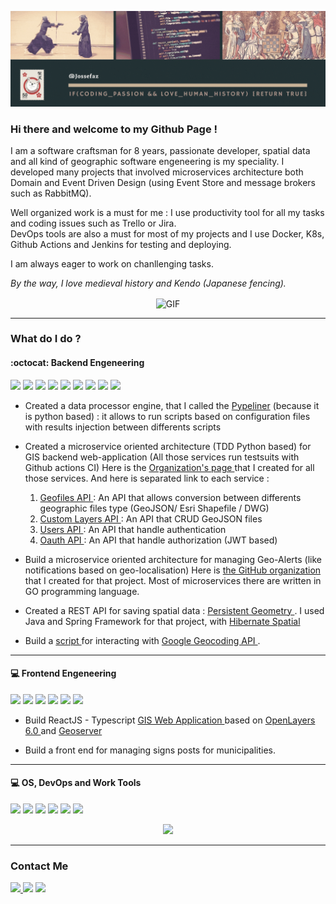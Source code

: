 <p align="center">
<img src="/githubBanner.gif">
</p>  

### Hi there and welcome to my Github Page !

I am a software craftsman for 8 years, passionate developer, spatial data and all kind of geographic software engeneering is my speciality. I developed many projects that involved microservices architecture both Domain and Event Driven Design (using Event Store and message brokers such as RabbitMQ).  

Well organized work is a must for me : I use productivity tool for all my tasks and coding issues such as Trello or Jira. <br/>
DevOps tools are also a must for most of my projects and I use Docker, K8s, Github Actions and Jenkins for testing and deploying.

I am always eager to work on chanllenging tasks. 

*By the way, I love medieval history and Kendo (Japanese fencing).*

<p align="center">
<img align="center" alt="GIF" height="100px" src="https://user-images.githubusercontent.com/61141682/90424945-a33cb580-e0c7-11ea-89eb-3d77581b34b2.gif" />
</p>  

---

### What do I do ?

#### :octocat: Backend Engeneering
<p>
  <img src="https://img.shields.io/badge/Python-3776AB?logo=python&logoColor=white&style=for-the-badge">
  <img src="https://img.shields.io/badge/-007396?logo=c&logoColor=white&style=for-the-badge">
  <img src="https://img.shields.io/badge/GO-336791?logo=go&logoColor=white&style=for-the-badge">
  <img src="https://img.shields.io/badge/Docker-2496ED?logo=docker&logoColor=white&style=for-the-badge">
  <img src="https://img.shields.io/badge/Kubernetes-326CE5?logo=kubernetes&logoColor=white&style=for-the-badge">
  <img src="https://img.shields.io/badge/Nginx-269539?logo=nginx&logoColor=white&style=for-the-badge">
  <img src="https://img.shields.io/badge/MySQL-4479A1?logo=mysql&logoColor=white&style=for-the-badge">
  <img src="https://img.shields.io/badge/PostgreSQL-336791?logo=postgresql&logoColor=white&style=for-the-badge">
  <img src="https://img.shields.io/badge/Redis-DC382D?logo=redis&logoColor=white&style=for-the-badge">
</p>



- Created a data processor engine, that I called the <a href="https://github.com/jossefaz/pypliner-data-processor">Pypeliner</a> (because it is python based) : it allows to run scripts based on configuration files with results injection between differents scripts

- Created a microservice oriented architecture (TDD Python based) for GIS backend web-application (All those services run testsuits with Github actions CI) Here is the <a href="https://github.com/pygis-backend">Organization's page </a> that I created for all those services. And here is separated link to each service : <br/>
  1. <a href="https://github.com/jossefaz/gis-geofiles-convertor"> Geofiles API </a> : An API that allows conversion between differents geographic files type (GeoJSON/ Esri Shapefile / DWG)<br/>
  2. <a href="https://github.com/jossefaz/gis-custom-layers-api"> Custom Layers API </a> : An API that CRUD GeoJSON files <br/>
  3. <a href="https://github.com/jossefaz/gis-users-api"> Users API </a> : An API that handle authentication<br/>
  4. <a href="https://github.com/jossefaz/gis-oauth-api"> Oauth API </a> : An API that handle authorization (JWT based)<br/>

- Build a microservice oriented architecture for managing Geo-Alerts (like notifications based on geo-localisation) Here is <a href="https://github.com/micro-gis">the GitHub organization </a> that I created for that project. Most of microservices there are written in GO programming language.

- Created a REST API for saving spatial data : <a href="https://github.com/jossefaz/persistent-geometry-microservice"> Persistent Geometry </a>. 
I used Java and Spring Framework for that project, with <a href="http://www.hibernatespatial.org/"> Hibernate Spatial </a>

- Build a <a href="https://github.com/jossefaz/projet-veterinaire-geocoding"> script </a> for interacting with <a href="https://developers.google.com/maps/documentation/geocoding/overview"> Google Geocoding API </a>.  

---

#### :computer: Frontend Engeneering
<p>
   <img src="https://img.shields.io/badge/Typescript-3178C6?logo=typescript&logoColor=white&style=for-the-badge">
   <img src="https://img.shields.io/badge/React-61DAFB?logo=react&logoColor=white&style=for-the-badge">
   <img src="https://img.shields.io/badge/Redux-764ABC?logo=redux&logoColor=white&style=for-the-badge">
   <img src="https://img.shields.io/badge/HTML-E34F26?logo=html5&logoColor=white&style=for-the-badge">
   <img src="https://img.shields.io/badge/CSS-1572B6?logo=css3&logoColor=white&style=for-the-badge">
   <img src="https://img.shields.io/badge/OpenLayers-1F6B75?logo=openlayers&logoColor=white&style=for-the-badge">
</p>


- Build ReactJS - Typescript <a href="https://github.com/jossefaz/gis_front"> GIS Web Application </a> based on <a href="https://openlayers.org/">OpenLayers 6.0 </a> and <a href="http://geoserver.org/">Geoserver </a>

- Build a front end for managing signs posts for municipalities.  

---


#### :computer: OS, DevOps and Work Tools

<p>
   <img src="https://img.shields.io/badge/Debian-A81D33?logo=debian&logoColor=white&style=for-the-badge">
   <img src="https://img.shields.io/badge/Ubuntu-E95420?logo=ubuntu&logoColor=white&style=for-the-badge">
   <img src="https://img.shields.io/badge/Bash-4EAA25?logo=gnubash&logoColor=0052CC&style=for-the-badge">
   <img src="https://img.shields.io/badge/Jenkins-D24939?logo=Jenkins&logoColor=white&style=for-the-badge">
  <img src="https://img.shields.io/badge/TravisCI-3EAAAF?logo=travis&logoColor=white&style=for-the-badge">
  <img src="https://img.shields.io/badge/Github Actions CI-2088FF?logo=github&logoColor=white&style=for-the-badge">
</p>



<p align="center">
<img src="https://github-readme-stats.vercel.app/api?username=jossefaz&show_icons=true&count_private=true&theme=react" />
</p>

---



### Contact Me


<p>
<a href="https://www.linkedin.com/in/jossefaz/">
<img src="https://img.shields.io/badge/LinkedIn-0077B5?style=for-the-badge&logo=linkedin&logoColor=white">
</a>
<a href="mailto:jossefaz@protonmail.com"><img src="https://img.shields.io/badge/Protonmail-8B89CC?style=for-the-badge&logo=protonmail&logoColor=white"></a>
<a href="https://stackoverflow.com/users/13000695/jossefaz">
<img src="https://img.shields.io/badge/stackoverflow-FE7A16?style=for-the-badge&logo=stackoverflow&logoColor=white">
</a>
</p>
